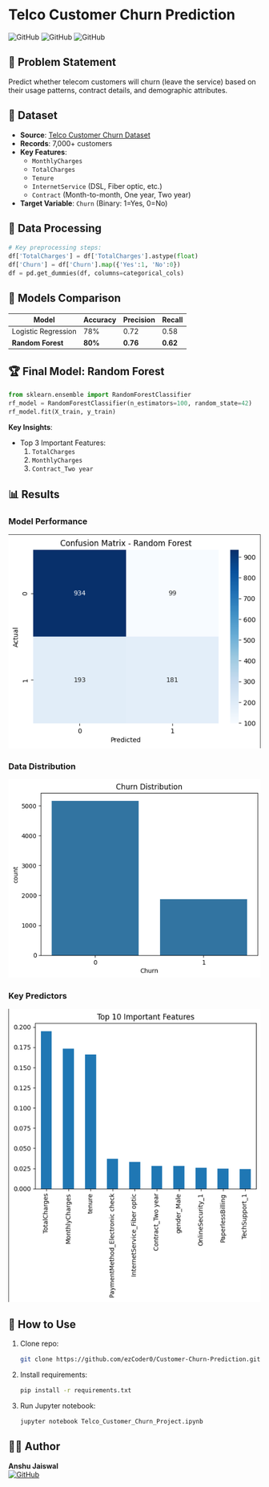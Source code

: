 # Telco Customer Churn Prediction

![GitHub](https://img.shields.io/badge/Python-3.8%2B-blue) ![GitHub](https://img.shields.io/badge/Libraries-Pandas%20%7C%20Scikit--learn-orange) ![GitHub](https://img.shields.io/badge/ML-Random%20Forest-success)

## 📌 Problem Statement
Predict whether telecom customers will churn (leave the service) based on their usage patterns, contract details, and demographic attributes.

## 📂 Dataset
- **Source**: [Telco Customer Churn Dataset](https://www.kaggle.com/datasets/blastchar/telco-customer-churn)
- **Records**: 7,000+ customers
- **Key Features**:
  - `MonthlyCharges`
  - `TotalCharges` 
  - `Tenure`
  - `InternetService` (DSL, Fiber optic, etc.)
  - `Contract` (Month-to-month, One year, Two year)
- **Target Variable**: `Churn` (Binary: 1=Yes, 0=No)

## 🔧 Data Processing
```python
# Key preprocessing steps:
df['TotalCharges'] = df['TotalCharges'].astype(float)
df['Churn'] = df['Churn'].map({'Yes':1, 'No':0})
df = pd.get_dummies(df, columns=categorical_cols)
```

## 🤖 Models Comparison
| Model | Accuracy | Precision | Recall |
|-------|----------|-----------|--------|
| Logistic Regression | 78% | 0.72 | 0.58 |
| **Random Forest** | **80%** | **0.76** | **0.62** |

## 🏆 Final Model: Random Forest
```python
from sklearn.ensemble import RandomForestClassifier
rf_model = RandomForestClassifier(n_estimators=100, random_state=42)
rf_model.fit(X_train, y_train)
```

**Key Insights**:
- Top 3 Important Features:
  1. `TotalCharges`
  2. `MonthlyCharges` 
  3. `Contract_Two year`

## 📊 Results
### Model Performance
![Confusion Matrix](Confusion%20Matrix%20-Random%20Forest.png)

### Data Distribution
![Churn Distribution](Churn%20Distribution.png)

### Key Predictors
![Top Features](Important%20features.png)

## 🚀 How to Use
1. Clone repo:
   ```bash
   git clone https://github.com/ezCoder0/Customer-Churn-Prediction.git
   ```
2. Install requirements:
   ```bash
   pip install -r requirements.txt
   ```
3. Run Jupyter notebook:
   ```bash
   jupyter notebook Telco_Customer_Churn_Project.ipynb
   ```

## 👨‍💻 Author
**Anshu Jaiswal**  
[![GitHub](https://img.shields.io/badge/GitHub-ezCoder0-lightgrey)](https://github.com/ezCoder0)
